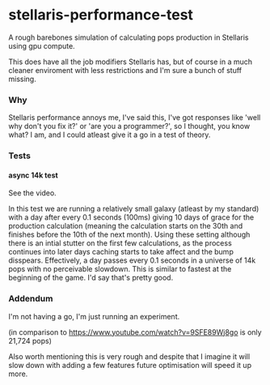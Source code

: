 # stellaris-performance-test

A rough barebones simulation of calculating pops production in Stellaris using gpu compute.

This does have all the job modifiers Stellaris has, but of course in a much cleaner enviroment with less restrictions and I'm sure a bunch of stuff missing.

### Why

Stellaris performance annoys me, I've said this, I've got responses like 'well why don't you fix it?' or 'are you a programmer?', so I thought, you know what? I am, and I could atleast give it a go in a test of theory.

### Tests

#### async 14k test

See the video.

In this test we are running a relatively small galaxy (atleast by my standard) with a day after every 0.1 seconds (100ms) giving 10 days of grace for the production calculation (meaning the calculation starts on the 30th and finishes before the 10th of the next month). Using these setting although there is an intial stutter on the first few calculations, as the process continues into later days caching starts to take affect and the bump disspears. Effectively, a day passes every 0.1 seconds in a universe of 14k pops with no perceivable slowdown. This is similar to fastest at the beginning of the game. I'd say that's pretty good.

### Addendum

I'm not having a go, I'm just running an experiment.

(in comparison to https://www.youtube.com/watch?v=9SFE89Wj8go is only 21,724 pops)

Also worth mentioning this is very rough and despite that I imagine it will slow down with adding a few features future optimisation will speed it up more.
